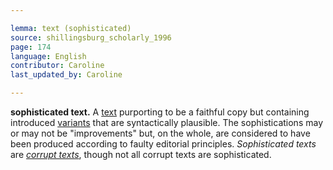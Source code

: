 ```yaml
---

lemma: text (sophisticated)
source: shillingsburg_scholarly_1996
page: 174
language: English
contributor: Caroline
last_updated_by: Caroline

---
```


**sophisticated text.** A [text](text.html) purporting to be a faithful copy but containing introduced [variants](variant.html) that are syntactically plausible. The sophistications may or may not be "improvements" but, on the whole, are considered to have been produced according to faulty editorial principles. _Sophisticated texts_ are _[corrupt texts](textCorrupt.html)_, though not all corrupt texts are sophisticated.
